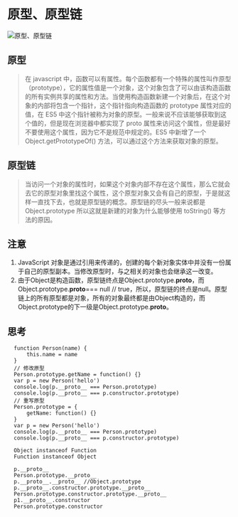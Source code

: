 # 原型、原型链

![原型、原型链](https://cdn.jsdelivr.net/gh/wangyi1217678365/yi-image-host/原型)

## 原型
> 在 javascript 中，函数可以有属性。每个函数都有一个特殊的属性叫作原型（prototype），它的属性值是一个对象，这个对象包含了可以由该构造函数的所有实例共享的属性和方法。当使用构造函数新建一个对象后，在这个对象的内部将包含一个指针，这个指针指向构造函数的 prototype 属性对应的值，在 ES5 中这个指针被称为对象的原型。一般来说不应该能够获取到这个值的，但是现在浏览器中都实现了 proto 属性来访问这个属性，但是最好不要使用这个属性，因为它不是规范中规定的。ES5 中新增了一个 Object.getPrototypeOf() 方法，可以通过这个方法来获取对象的原型。


## 原型链
> 当访问一个对象的属性时，如果这个对象内部不存在这个属性，那么它就会去它的原型对象里找这个属性，这个原型对象又会有自己的原型，于是就这样一直找下去，也就是原型链的概念。原型链的尽头一般来说都是 Object.prototype 所以这就是新建的对象为什么能够使用 toString() 等方法的原因。

## 注意
1. JavaScript 对象是通过引用来传递的，创建的每个新对象实体中并没有一份属于自己的原型副本。当修改原型时，与之相关的对象也会继承这一改变。
2. 由于Object是构造函数，原型链终点是Object.prototype.__proto__，而Object.prototype.__proto__=== null // true，所以，原型链的终点是null。原型链上的所有原型都是对象，所有的对象最终都是由Object构造的，而Object.prototype的下一级是Object.prototype.__proto__。

## 思考
```
  function Person(name) {
      this.name = name
  }
  // 修改原型
  Person.prototype.getName = function() {}
  var p = new Person('hello')
  console.log(p.__proto__ === Person.prototype)
  console.log(p.__proto__ === p.constructor.prototype)
  // 重写原型
  Person.prototype = {
      getName: function() {}
  }
  var p = new Person('hello')
  console.log(p.__proto__ === Person.prototype)       
  console.log(p.__proto__ === p.constructor.prototype)
```
```
  Object instanceof Function
  Function instanceof Object
```
```
  p.__proto__  
  Person.prototype.__proto__ 
  p.__proto__.__proto__ //Object.prototype
  p.__proto__.constructor.prototype.__proto__ 
  Person.prototype.constructor.prototype.__proto__
  p1.__proto__.constructor
  Person.prototype.constructor
```

